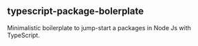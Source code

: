 ## typescript-package-bolerplate

Minimalistic boilerplate to jump-start a packages in Node Js with TypeScript.
